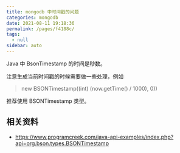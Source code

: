 ```yaml
---
title: mongodb 中时间戳的问题
categories: mongodb
date: 2021-08-11 19:18:36
permalink: /pages/f4188c/
tags: 
  - null
sidebar: auto
---
```


Java 中 BsonTimestamp 的时间是秒数。

注意生成当前时间戳的时候需要做一些处理，例如 

> new BSONTimestamp((int) (now.getTime() / 1000), 0))

推荐使用 BSONTimestamp 类型。

## 相关资料

- https://www.programcreek.com/java-api-examples/index.php?api=org.bson.types.BSONTimestamp